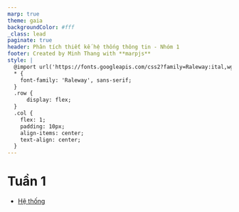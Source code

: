 ```yaml
---
marp: true
theme: gaia
backgroundColor: #fff
_class: lead
paginate: true
header: Phân tích thiết kế hệ thống thông tin - Nhóm 1
footer: Created by Minh Thang with **marpjs**
style: |
  @import url('https://fonts.googleapis.com/css2?family=Raleway:ital,wght@0,100;0,300;0,500;0,700;0,900;1,100;1,300;1,500;1,700;1,900&display=swap');
  * {
    font-family: 'Raleway', sans-serif;
  }
  .row {
      display: flex;
  }
  .col {
    flex: 1;
    padding: 10px;
    align-items: center;
    text-align: center;
  }
---
```


# **Tuần 1**

- [Hệ thống](./system)

